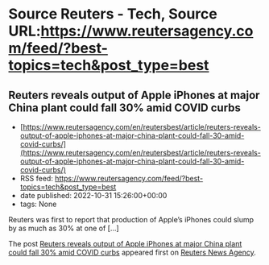 # Source Reuters - Tech, Source URL:https://www.reutersagency.com/feed/?best-topics=tech&post_type=best

## Reuters reveals output of Apple iPhones at major China plant could fall 30% amid COVID curbs
 - [https://www.reutersagency.com/en/reutersbest/article/reuters-reveals-output-of-apple-iphones-at-major-china-plant-could-fall-30-amid-covid-curbs/](https://www.reutersagency.com/en/reutersbest/article/reuters-reveals-output-of-apple-iphones-at-major-china-plant-could-fall-30-amid-covid-curbs/)
 - RSS feed: https://www.reutersagency.com/feed/?best-topics=tech&post_type=best
 - date published: 2022-10-31 15:26:00+00:00
 - tags: None

<p>Reuters was first to report that production of Apple’s iPhones could slump by as much as 30% at one of [&#8230;]</p>
<p>The post <a href="https://www.reutersagency.com/en/reutersbest/article/reuters-reveals-output-of-apple-iphones-at-major-china-plant-could-fall-30-amid-covid-curbs/" rel="nofollow">Reuters reveals output of Apple iPhones at major China plant could fall 30% amid COVID curbs</a> appeared first on <a href="https://www.reutersagency.com/en/" rel="nofollow">Reuters News Agency</a>.</p>
